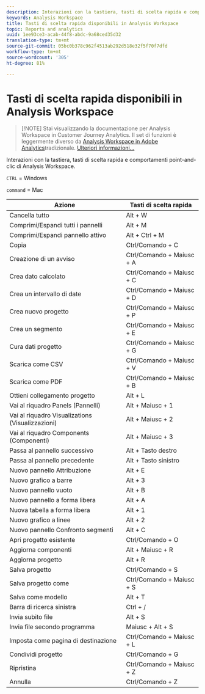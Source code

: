 ```yaml
---
description: Interazioni con la tastiera, tasti di scelta rapida e comportamenti point-and-clic di Analysis Workspace.
keywords: Analysis Workspace
title: Tasti di scelta rapida disponibili in Analysis Workspace
topic: Reports and analytics
uuid: 1ee93ce3-acab-44f8-abdc-9a68ced35d32
translation-type: tm+mt
source-git-commit: 05bc0b378c962f4513ab292d518e32f5f70f7dfd
workflow-type: tm+mt
source-wordcount: '305'
ht-degree: 81%

---
```



# Tasti di scelta rapida disponibili in Analysis Workspace

>[!NOTE] Stai visualizzando la documentazione per  Analysis Workspace in Customer Journey Analytics. Il set di funzioni è leggermente diverso da [Analysis Workspace in Adobe  Analytics](https://docs.adobe.com/content/help/it-IT/analytics/analyze/analysis-workspace/home.html)tradizionale. [Ulteriori informazioni...](/help/getting-started/cja-aa.md)

Interazioni con la tastiera, tasti di scelta rapida e comportamenti point-and-clic di Analysis Workspace.

`CTRL` = Windows

`command` = Mac

| Azione | Tasti di scelta rapida |
|---|---|
| Cancella tutto | Alt + W |
| Comprimi/Espandi tutti i pannelli | Alt + M |
| Comprimi/Espandi pannello attivo | Alt + Ctrl + M |
| Copia | Ctrl/Comando + C |
| Creazione di un avviso | Ctrl/Comando + Maiusc + A |
| Crea dato calcolato | Ctrl/Comando + Maiusc + C |
| Crea un intervallo di date | Ctrl/Comando + Maiusc + D |
| Crea nuovo progetto | Ctrl/Comando + Maiusc + P |
| Crea un segmento | Ctrl/Comando + Maiusc + E |
| Cura dati progetto | Ctrl/Comando + Maiusc + G |
| Scarica come CSV | Ctrl/Comando + Maiusc + V |
| Scarica come PDF | Ctrl/Comando + Maiusc + B |
| Ottieni collegamento progetto | Alt + L |
| Vai al riquadro Panels (Pannelli) | Alt + Maiusc + 1 |
| Vai al riquadro Visualizations (Visualizzazioni) | Alt + Maiusc + 2 |
| Vai al riquadro Components (Componenti) | Alt + Maiusc + 3 |
| Passa al pannello successivo | Alt + Tasto destro |
| Passa al pannello precedente | Alt + Tasto sinistro |
| Nuovo pannello Attribuzione | Alt + E |
| Nuovo grafico a barre | Alt + 3 |
| Nuovo pannello vuoto | Alt + B |
| Nuovo pannello a forma libera | Alt + A |
| Nuova tabella a forma libera | Alt + 1 |
| Nuovo grafico a linee | Alt + 2 |
| Nuovo pannello Confronto segmenti | Alt + C |
| Apri progetto esistente | Ctrl/Comando + O |
| Aggiorna componenti | Alt + Maiusc + R |
| Aggiorna progetto | Alt + R |
| Salva progetto | Ctrl/Comando + S |
| Salva progetto come | Ctrl/Comando + Maiusc + S |
| Salva come modello | Alt + T |
| Barra di ricerca sinistra | Ctrl + / |
| Invia subito file | Alt + S |
| Invia file secondo programma | Maiusc + Alt + S |
| Imposta come pagina di destinazione | Ctrl/Comando + Maiusc + L |
| Condividi progetto | Ctrl/Comando + G |
| Ripristina | Ctrl/Comando + Maiusc + Z |
| Annulla | Ctrl/Comando + Z |
